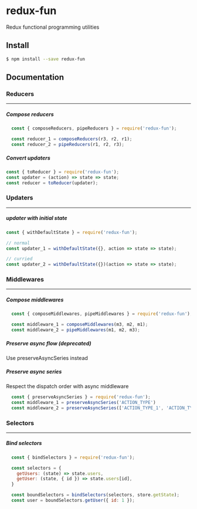redux-fun
===============

Redux functional programming utilities

## Install
```bash
$ npm install --save redux-fun
```

## Documentation


### Reducers
----------------------

##### Compose reducers
```js
  const { composeReducers, pipeReducers } = require('redux-fun');

  const reducer_1 = composeReducers(r3, r2, r1);
  const reducer_2 = pipeReducers(r1, r2, r3);
```

##### Convert updaters
```js
const { toReducer } = require('redux-fun');
const updater = (action) => state => state;
const reducer = toReducer(updater);
```

### Updaters
----------------------
##### updater with initial state
```js
const { withDefaultState } = require('redux-fun');

// normal
const updater_1 = withDefaultState({}, action => state => state);

// curried
const updater_2 = withDefaultState({})(action => state => state);
```

### Middlewares
----------------------

##### Compose middlewares
```js
  const { composeMiddlewares, pipeMiddlewares } = require('redux-fun');

  const middleware_1 = composeMiddlewares(m3, m2, m1);
  const middleware_2 = pipeMiddlewares(m1, m2, m3);
```

##### Preserve async flow (deprecated)
Use preserveAsyncSeries instead

##### Preserve async series
Respect the dispatch order with async middleware
```js
  const { preserveAsyncSeries } = require('redux-fun');
  const middleware_1 = preserveAsyncSeries('ACTION_TYPE')
  const middleware_2 = preserveAsyncSeries(['ACTION_TYPE_1', 'ACTION_TYPE_2'])
```

### Selectors
----------------------

##### Bind selectors

```js
  const { bindSelectors } = require('redux-fun');

  const selectors = {
    getUsers: (state) => state.users,
    getUser: (state, { id }) => state.users[id],
  }

  const boundSelectors = bindSelectors(selectors, store.getState);
  const user = boundSelectors.getUser({ id: 1 });
```
